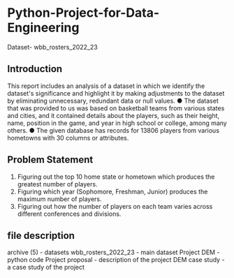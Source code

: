 # Python-Project-for-Data-Engineering
Dataset- wbb_rosters_2022_23
## Introduction
This report includes an analysis of a dataset in which we identify the dataset's significance and highlight it by making adjustments to the dataset by eliminating unnecessary, redundant data or null values.
● The dataset that was provided to us was based on basketball teams from various states and cities, and it contained details about the players, such as their height, name, position in the game, and year in high school or college, among many others.
● The given database has records for 13806 players from various hometowns with 30 columns or attributes.
## Problem Statement 
1. Figuring out the top 10 home state or hometown which produces the greatest number of players.
2. Figuring which year (Sophomore, Freshman, Junior) produces the maximum number of players.
3. Figuring out how the number of players on each team varies across different conferences and divisions.
## file description
archive (5) - datasets
wbb_rosters_2022_23 - main dataset
Project DEM - python code
Project proposal - description of the project
DEM case study - a case study of the project
